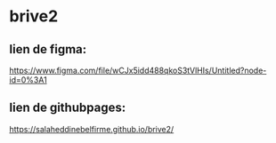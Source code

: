 # brive2
## lien de figma:
https://www.figma.com/file/wCJx5idd488qkoS3tVlHIs/Untitled?node-id=0%3A1
## lien de githubpages:
https://salaheddinebelfirme.github.io/brive2/


